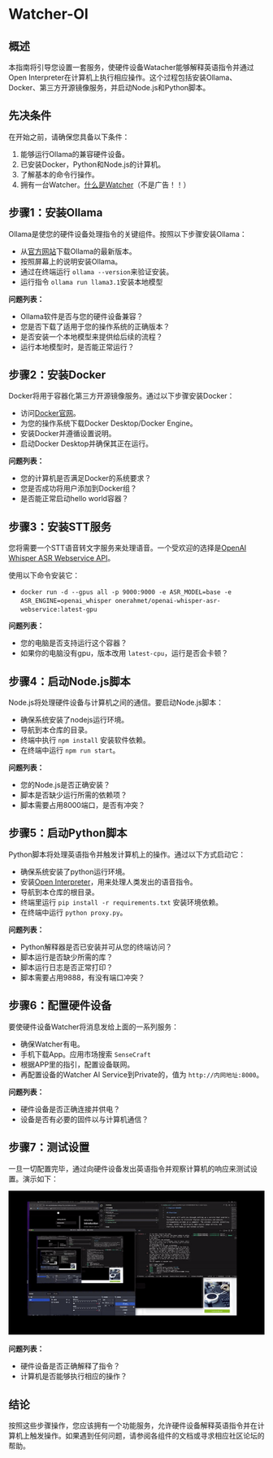 # Watcher-OI

## 概述

本指南将引导您设置一套服务，使硬件设备Watacher能够解释英语指令并通过Open Interpreter在计算机上执行相应操作。这个过程包括安装Ollama、Docker、第三方开源镜像服务，并启动Node.js和Python脚本。

## 先决条件

在开始之前，请确保您具备以下条件：

1. 能够运行Ollama的兼容硬件设备。
2. 已安装Docker，Python和Node.js的计算机。
3. 了解基本的命令行操作。
4. 拥有一台Watcher。[什么是Watcher](https://www.seeedstudio.com/watcher)（不是广告！！）

## 步骤1：安装Ollama

Ollama是使您的硬件设备处理指令的关键组件。按照以下步骤安装Ollama：

- 从[官方网站](https://ollama.com/download)下载Ollama的最新版本。
- 按照屏幕上的说明安装Ollama。
- 通过在终端运行 `ollama --version`来验证安装。
- 运行指令 ` ollama run llama3.1 `安装本地模型

**问题列表：**

- Ollama软件是否与您的硬件设备兼容？
- 您是否下载了适用于您的操作系统的正确版本？
- 是否安装一个本地模型来提供给后续的流程？
- 运行本地模型时，是否能正常运行？

## 步骤2：安装Docker

Docker将用于容器化第三方开源镜像服务。通过以下步骤安装Docker：

- 访问[Docker官网](https://www.docker.com/products/docker-desktop)。
- 为您的操作系统下载Docker Desktop/Docker Engine。
- 安装Docker并遵循设置说明。
- 启动Docker Desktop并确保其正在运行。

**问题列表：**

- 您的计算机是否满足Docker的系统要求？
- 您是否成功将用户添加到Docker组？
- 是否能正常启动hello world容器？

## 步骤3：安装STT服务

您将需要一个STT语音转文字服务来处理语音。一个受欢迎的选择是[OpenAI Whisper ASR Webservice API](https://github.com/ahmetoner/whisper-asr-webservice)。

使用以下命令安装它：

- `docker run -d --gpus all -p 9000:9000 -e ASR_MODEL=base -e ASR_ENGINE=openai_whisper onerahmet/openai-whisper-asr-webservice:latest-gpu`

**问题列表：**

- 您的电脑是否支持运行这个容器？
- 如果你的电脑没有gpu，版本改用 `latest-cpu`，运行是否会卡顿？

## 步骤4：启动Node.js脚本

Node.js将处理硬件设备与计算机之间的通信。要启动Node.js脚本：

- 确保系统安装了nodejs运行环境。
- 导航到本仓库的目录。
- 终端中执行 `npm install` 安装软件依赖。
- 在终端中运行 `npm run start`。

**问题列表：**

- 您的Node.js是否正确安装？
- 脚本是否缺少运行所需的依赖项？
- 脚本需要占用8000端口，是否有冲突？

## 步骤5：启动Python脚本

Python脚本将处理英语指令并触发计算机上的操作。通过以下方式启动它：

- 确保系统安装了python运行环境。
- 安装[Open Interpreter](https://docs.openinterpreter.com/getting-started/introduction)，用来处理人类发出的语音指令。
- 导航到本仓库的根目录。
- 终端里运行 `pip install -r requirements.txt` 安装环境依赖。
- 在终端中运行 `python proxy.py`。

**问题列表：**

- Python解释器是否已安装并可从您的终端访问？
- 脚本运行是否缺少所需的库？
- 脚本运行日志是否正常打印？
- 脚本需要占用9888，有没有端口冲突？

## 步骤6：配置硬件设备

要使硬件设备Watcher将消息发给上面的一系列服务：

- 确保Watcher有电。
- 手机下载App。应用市场搜索 `SenseCraft`
- 根据APP里的指引，配置设备联网。
- 再配置设备的Watcher AI Service到Private的，值为 `http://内网地址:8000`。

**问题列表：**

- 硬件设备是否正确连接并供电？
- 设备是否有必要的固件以与计算机通信？

## 步骤7：测试设置

一旦一切配置完毕，通过向硬件设备发出英语指令并观察计算机的响应来测试设置。演示如下：

![](./test.gif)

**问题列表：**

- 硬件设备是否正确解释了指令？
- 计算机是否能够执行相应的操作？

## 结论

按照这些步骤操作，您应该拥有一个功能服务，允许硬件设备解释英语指令并在计算机上触发操作。如果遇到任何问题，请参阅各组件的文档或寻求相应社区论坛的帮助。
